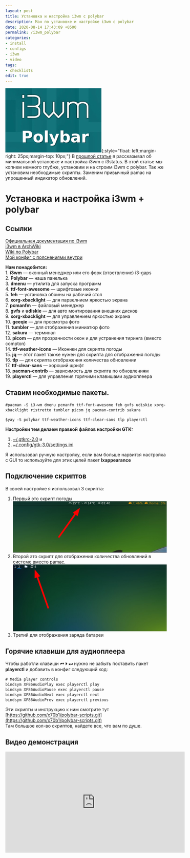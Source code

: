 ```yaml
---
layout: post
title: Установка и настройка i3wm c polybar
description: Ман по установке и настройке i3wm с polybar
date: 2020-08-14 17:43:09 +0500
permalink: /i3wm_polybar
categories: 
- install
- configs
- i3wm
- video
tags:
- checklists
edit: true
---
```

![Тайлинг i3wm](../img/i3wm_polybar.jpg){:style="float: left;margin-right: 25px;margin-top: 10px;"} В [прошлой статье](https://ordanax.github.io/i3wm) я рассказывал об минимальной установке и настройка i3wm с i3status.
В этой статье мы копнем немного глубже, установим и на строим i3wm c polybar. Так же установим необходимые скрипты. Заменим привычный pamac на упрощенный индикатор обновлений.


# Установка и настройка i3wm + polybar

## Ссылки
[Официальная документация по i3wm](https://i3wm.org/docs/userguide.html)<br>
[i3wm в ArchWiki](https://wiki.archlinux.org/index.php/i3_%28%D0%A0%D1%83%D1%81%D1%81%D0%BA%D0%B8%D0%B9%29)<br>
[Wiki по Polybar](https://github.com/polybar/polybar/wiki)<br>
[Мой конфиг с пояснениями внутри](https://github.com/ordanax/dots/tree/master/3wm_v_3)<br>


**Нам понадобится:** <br>
    1. **i3wm** — оконный менеджер или его форк (ответвление) i3-gaps <br>
    2. **Polybar** — наша панелька<br>
    3. **dmenu** — утилита для запуска программ <br>
    4. **ttf-font-awesome** — шрифтовые иконки <br>
    5. **feh** — установка обоины на рабочий стол <br>
    6. **xorg-xbacklight** — для парвелнием яркостью экрана<br>
    7. **pcmanfm** — файловый менеджер <br>
    8. **gvfs** и **udiskie** — для авто монтирования внешних дисков <br>
    9. **xorg-xbacklight** — для управлением яркостью экрана <br>
    10. **geeqie** — для просмотра фото <br>
    11. **tumbler** — для отображения миниатюр фото <br>
    12. **sakura** — терминал <br>
    13. **picom** — для прозрачности окон и для устранения тиринга (вместо compton)<br>
    14. **ttf-weather-icons** — Иконнки для скрипта погоды<br>
    15. **jq** — этот пакет также нужен для скрипта для отображения погоды<br>
    16. **tlp** — для скрипта отображения количества обновлении<br>
    17. **ttf-clear-sans** — хороший шрифт<br>
    18. **pacman-contrib** — зависимость для скрипта по обновлениям<br>
    19. **playerctl** — для управления горячими клавишами аудиоплеера 
   
    
## Ставим необходимые пакеты.

```
#pacman -S i3-wm dmenu pcmanfm ttf-font-awesome feh gvfs udiskie xorg-xbacklight ristretto tumbler picom jq pacman-contrib sakura
```
```
$yay -S polybar ttf-weather-icons ttf-clear-sans tlp playerctl
```

**Настройки тем делаем правкой файлов настройки GTK:**
1. [~/.gtkrc-2.0](https://github.com/ordanax/dots/blob/master/3wm_v_3/gtkrc-2.0.tar.gz) и <br>
2. [~/.config/gtk-3.0/settings.ini](https://github.com/ordanax/dots/blob/master/3wm_v_3/gtk-3.0/settings.ini)<br>

Я использовал ручную настройку, если вам больше нарвится настройка с GUI то используйте для этих целей пакет **lxappearance**


## Подключение скриптов

В своей настройке я использовал 3 скрипта:<br>
1) Первый это скрипт погоды<br>
![скрипт погоды](../img/wheather.png)<br>
2) Второй это скрипт для отображения количества обновлений в системе вместо pamac. <br>
![скрипт погоды](../img/update.png)<br>
3) Третий для отображения заряда батареи<br>

## Горячие клавиши для аудиоплеера
Чтобы работли клавиши ⏮ ⏵ ⏭ нужно не забыть поставить пакет **playerctl** и добавить в конфиг следующий код:

```
# Media player controls
bindsym XF86AudioPlay exec playerctl play
bindsym XF86AudioPause exec playerctl pause
bindsym XF86AudioNext exec playerctl next
bindsym XF86AudioPrev exec playerctl previous
```

Эти скрипты и инструкцию к ним смотрите тут [https://github.com/x70b1/polybar-scripts.git](https://github.com/x70b1/polybar-scripts.git)<br>
Там большое кол-во скриптов, найдете все, что вам по душе.

## Видео демонстрация
<iframe width="560" height="315" src="https://www.youtube.com/embed/uh_WeYrjCOY" frameborder="0" allow="accelerometer; autoplay; encrypted-media; gyroscope; picture-in-picture" allowfullscreen></iframe>

